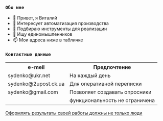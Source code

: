 ### `Обо мне`
- 👋 Привет, я Виталий  
- 👀 Интересует автоматизация производства  
- 🌱 Подбираю инструменты для реализации  
- 💞️ Ищу единомышленников  
- 📫 Мои адреса ниже в табличке  
<!---
([Нравится мне так оформлять](https://gist.github.com/Jekins/2bf2d0638163f1294637 "тут описан синтаксис README.md файла"))

sydenko/sydenko — это ✨ специальный ✨ репозиторий, потому что его `README.md` (этот файл) отображается в вашем профиле GitHub.
Вы можете щелкнуть ссылку «Предварительный просмотр», чтобы просмотреть свои изменения.
https://gist.github.com/Jekins/2bf2d0638163f1294637
--->
### `Контактные данные`
<table>
<tr>
<th>e-meil</th>
<th>Предпочтение</th>
</tr>
<tr>
<td>sydenko@ukr.net</td>
<td>На каждый день</td>
</tr>
<tr>
<td>sydenko@2upost.ck.ua</td>
<td>Для оперативной переписки</td>
</tr>
<tr>
<td>sydenko@gmail.com</td>
<td>Позволяет создавать опросники</td>
</tr>
<tr>
<td>
<http://78.137.5.182>
</td>
<td>функциональность не ограничена</td>
</tr>
</table>

[Оформлять результаты своей работы должны не только люди](https://gist.github.com/Jekins/2bf2d0638163f1294637 "тут описан синтаксис README.md файла")
